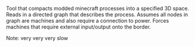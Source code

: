 Tool that compacts modded minecraft processes into a specified 3D space. Reads in a directed graph that describes the process. Assumes all nodes in graph are machines and also require a connection to power. Forces machines that require external input/output onto the border.

Note: very very very slow

